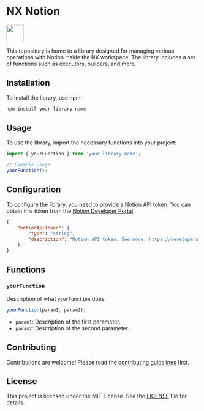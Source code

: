 # NX Notion

<a alt="Notion logo" href="https://www.notion.so" target="_blank" rel="noreferrer"><img src="https://cdn.iconscout.com/icon/free/png-256/free-notion-logo-icon-download-in-svg-png-gif-file-formats--productivity-application-brand-apps-pack-logos-icons-8630396.png?f=webp&w=256" width="45"></a>


This repository is home to a library designed for managing various operations with Notion inside the NX workspace. The library includes a set of functions such as executors, builders, and more.

## Installation

To install the library, use npm:

```bash
npm install your-library-name
```

## Usage

To use the library, import the necessary functions into your project:

```javascript
import { yourFunction } from 'your-library-name';

// Example usage
yourFunction();
```

## Configuration

To configure the library, you need to provide a Notion API token. You can obtain this token from the [Notion Developer Portal](https://developers.notion.com/reference/create-a-token).

```json
{
    "notionApiToken": {
        "type": "string",
        "description": "Notion API token. See more: https://developers.notion.com/reference/create-a-token"
    }
}
```

## Functions

### `yourFunction`

Description of what `yourFunction` does.

```javascript
yourFunction(param1, param2);
```

- `param1`: Description of the first parameter.
- `param2`: Description of the second parameter.

## Contributing

Contributions are welcome! Please read the [contributing guidelines](CONTRIBUTING.md) first.

## License

This project is licensed under the MIT License. See the [LICENSE](LICENSE) file for details.
